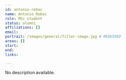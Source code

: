 ```yaml
---
id: antonio-rebac
name: Antonio Rebac
role: MSc student
status: alumni
affiliations: []
email:
portrait: /images/general/filler-image.jpg # REQUIRED
areas: []
start:
end:
links:

---
```


No description available.